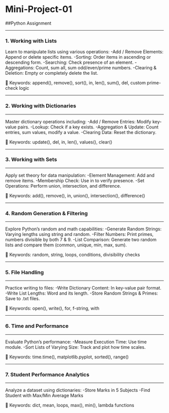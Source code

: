 # Mini-Project-01
##Python Assignment

---
### **1. Working with Lists**
Learn to manipulate lists using various operations:
-Add / Remove Elements: Append or delete specific items.
-Sorting: Order items in ascending or descending form.
-Searching: Check presence of an element.
-Aggregations: Count, sum all, sum odd/even/prime numbers.
-Clearing & Deletion: Empty or completely delete the list.

📘 Keywords: append(), remove(), sort(), in, len(), sum(), del, custom prime-check logic


---
### **2. Working with Dictionaries**
---

Master dictionary operations including:
-Add / Remove Entries: Modify key-value pairs.
-Lookup: Check if a key exists.
-Aggregation & Update: Count entries, sum values, modify a value.
-Clearing Data: Reset the dictionary.

📘 Keywords: update(), del, in, len(), values(), clear()

---
### **3. Working with Sets**
---
Apply set theory for data manipulation:
-Element Management: Add and remove items.
-Membership Check: Use in to verify presence.
-Set Operations: Perform union, intersection, and difference.

📘 Keywords: add(), remove(), in, union(), intersection(), difference()

---
### **4. Random Generation & Filtering**
---
Explore Python’s random and math capabilities:
-Generate Random Strings: Varying lengths using string and random.
-Filter Numbers: Print primes, numbers divisible by both 7 & 9.
-List Comparison: Generate two random lists and compare them (common, unique, min, max, sum).

📘 Keywords: random, string, loops, conditions, divisibility checks


---
### **5. File Handling**
---
Practice writing to files:
-Write Dictionary Content: In key-value pair format.
-Write List Lengths: Word and its length.
-Store Random Strings & Primes: Save to .txt files.

📘 Keywords: open(), write(), for, f-string, with


---
### **6. Time and Performance**
---
Evaluate Python’s performance:
-Measure Execution Time: Use time module.
-Sort Lists of Varying Size: Track and plot how time scales.

📘 Keywords: time.time(), matplotlib.pyplot, sorted(), range()



---
### **7. Student Performance Analytics**
---

Analyze a dataset using dictionaries:
-Store Marks in 5 Subjects
-Find Student with Max/Min Average Marks

📘 Keywords: dict, mean, loops, max(), min(), lambda functions


